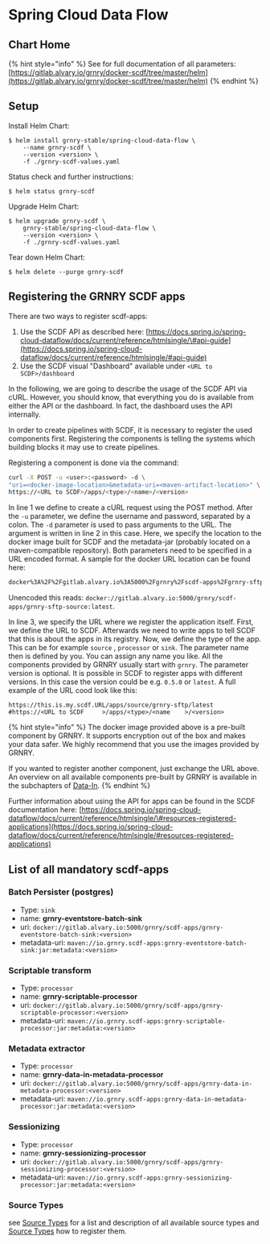 # Spring Cloud Data Flow

## Chart Home

{% hint style="info" %}
See for full documentation of all parameters:  
[https://gitlab.alvary.io/grnry/docker-scdf/tree/master/helm](https://gitlab.alvary.io/grnry/docker-scdf/tree/master/helm)
{% endhint %}

## Setup

Install Helm Chart:

```
$ helm install grnry-stable/spring-cloud-data-flow \
    --name grnry-scdf \
    --version <version> \
    -f ./grnry-scdf-values.yaml
```

Status check and further instructions:

```text
$ helm status grnry-scdf
```

Upgrade Helm Chart: 

```text
$ helm upgrade grnry-scdf \
    grnry-stable/spring-cloud-data-flow \
    --version <version> \
    -f ./grnry-scdf-values.yaml
```

Tear down Helm Chart:

```text
$ helm delete --purge grnry-scdf
```

## Registering the GRNRY SCDF apps

There are two ways to register scdf-apps:

1. Use the SCDF API as described here: [https://docs.spring.io/spring-cloud-dataflow/docs/current/reference/htmlsingle/\#api-guide](https://docs.spring.io/spring-cloud-dataflow/docs/current/reference/htmlsingle/#api-guide)
2. Use the SCDF visual "Dashboard" available under `<URL to SCDF>/dashboard`

In the following, we are going to describe the usage of the SCDF API via cURL. However, you should know, that everything you do is available from either the API or the dashboard. In fact, the dashboard uses the API internally.

In order to create pipelines with SCDF, it is necessary to register the used components first. Registering the components is telling the systems which building blocks it may use to create pipelines.

Registering a component is done via the command:

```bash
curl -X POST -u <user>:<password> -d \
"uri=<docker-image-location>&metadata-uri=<maven-artifact-location>" \
https://<URL to SCDF>/apps/<type>/<name>/<version>
```

In line 1 we define to create a cURL request using the POST method. After the `-u` parameter, we define the username and password, separated by a colon. The `-d` parameter is used to pass arguments to the URL. The argument is written in line 2 in this case. Here, we specify the location to the docker image built for SCDF and the metadata-jar \(probably located on a maven-compatible repository\). Both parameters need to be specified in a URL encoded format. A sample for the docker URL location can be found here:

```bash
docker%3A%2F%2Fgitlab.alvary.io%3A5000%2Fgrnry%2Fscdf-apps%2Fgrnry-sftp-source%3Alatest
```

Unencoded this reads: `docker://gitlab.alvary.io:5000/grnry/scdf-apps/grnry-sftp-source:latest`. 

In line 3, we specify the URL where we register the application itself. First, we define the URL to SCDF. Afterwards we need to write apps to tell SCDF that this is about the apps in its registry. Now, we define the type of the app. This can be for example `source` , `processor` or `sink`. The parameter name then is defined by you. You can assign any name you like. All the components provided by GRNRY usually start with `grnry`. The parameter version is optional. It is possible in SCDF to register apps with different versions. In this case the version could be e.g. `0.5.0` or `latest`. A full example of the URL cood look like this:

```text
https://this.is.my.scdf.URL/apps/source/grnry-sftp/latest
#https://<URL to SCDF     >/apps/<type>/<name    >/<version>
```

{% hint style="info" %}
The docker image provided above is a pre-built component by GRNRY. It supports encryption out of the box and makes your data safer. We highly recommend that you use the images provided by GRNRY.

If you wanted to register another component, just exchange the URL above. An overview on all available components pre-built by GRNRY is available in the subchapters of [Data-In](../../developer-reference/dataflow/data-in/).
{% endhint %}

Further information about using the API for apps can be found in the SCDF documentation here: [https://docs.spring.io/spring-cloud-dataflow/docs/current/reference/htmlsingle/\#resources-registered-applications](https://docs.spring.io/spring-cloud-dataflow/docs/current/reference/htmlsingle/#resources-registered-applications)

## List of all mandatory scdf-apps

### Batch Persister \(postgres\)

* Type: `sink`
* name: **grnry-eventstore-batch-sink**
* uri: `docker://gitlab.alvary.io:5000/grnry/scdf-apps/grnry-eventstore-batch-sink:<version>`
* metadata-uri: `maven://io.grnry.scdf-apps:grnry-eventstore-batch-sink:jar:metadata:<version>`

### Scriptable transform

* Type: `processor`
* name: **grnry-scriptable-processor**
* uri: `docker://gitlab.alvary.io:5000/grnry/scdf-apps/grnry-scriptable-processor:<version>`
* metadata-uri: `maven://io.grnry.scdf-apps:grnry-scriptable-processor:jar:metadata:<version>`

### Metadata extractor

* Type: `processor`
* name: **grnry-data-in-metadata-processor**
* uri: `docker://gitlab.alvary.io:5000/grnry/scdf-apps/grnry-data-in-metadata-processor:<version>`
* metadata-uri: `maven://io.grnry.scdf-apps:grnry-data-in-metadata-processor:jar:metadata:<version>`

### Sessionizing

* Type: `processor`
* name: **grnry-sessionizing-processor**
* uri: `docker://gitlab.alvary.io:5000/grnry/scdf-apps/grnry-sessionizing-processor:<version>`
* metadata-uri: `maven://io.grnry.scdf-apps:grnry-sessionizing-processor:jar:metadata:<version>`

### Source Types

see [Source Types](../../developer-reference/dataflow/data-in/source-types.md) for a list and description of all available source types and [Source Types](../../learning-grnry-1/data-in/how-to-run-a-harvester/source-types.md) how to register them.


